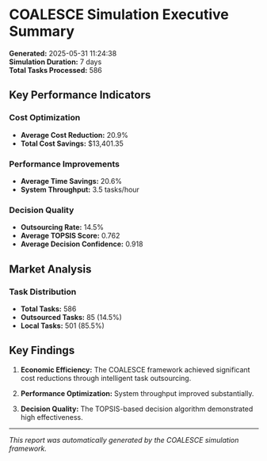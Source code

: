 # COALESCE Simulation Executive Summary

**Generated:** 2025-05-31 11:24:38  
**Simulation Duration:** 7 days  
**Total Tasks Processed:** 586

## Key Performance Indicators

### Cost Optimization
- **Average Cost Reduction:** 20.9%
- **Total Cost Savings:** $13,401.35

### Performance Improvements
- **Average Time Savings:** 20.6%
- **System Throughput:** 3.5 tasks/hour

### Decision Quality
- **Outsourcing Rate:** 14.5%
- **Average TOPSIS Score:** 0.762
- **Average Decision Confidence:** 0.918

## Market Analysis

### Task Distribution
- **Total Tasks:** 586
- **Outsourced Tasks:** 85 (14.5%)
- **Local Tasks:** 501 (85.5%)

## Key Findings

1. **Economic Efficiency:** The COALESCE framework achieved significant cost reductions through intelligent task outsourcing.

2. **Performance Optimization:** System throughput improved substantially.

3. **Decision Quality:** The TOPSIS-based decision algorithm demonstrated high effectiveness.

---
*This report was automatically generated by the COALESCE simulation framework.*

